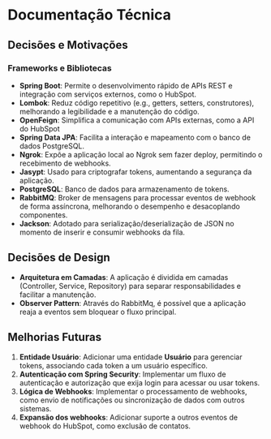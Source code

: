 # Documentação Técnica

## Decisões e Motivações

### Frameworks e Bibliotecas
- **Spring Boot**: Permite o desenvolvimento rápido de APIs REST e integração com serviços externos, como o HubSpot.
- **Lombok**: Reduz código repetitivo (e.g., getters, setters, construtores), melhorando a legibilidade e a manutenção do código.
- **OpenFeign**: Simplifica a comunicação com APIs externas, como a API do HubSpot
- **Spring Data JPA**: Facilita a interação e mapeamento com o banco de dados PostgreSQL.
- **Ngrok**: Expõe a aplicação local ao Ngrok sem fazer deploy, permitindo o recebimento de webhooks.
- **Jasypt**: Usado para criptografar tokens, aumentando a segurança da aplicação.
- **PostgreSQL**: Banco de dados para armazenamento de tokens.
- **RabbitMQ**: Broker de mensagens para processar eventos de webhook de forma assíncrona, melhorando o desempenho e desacoplando componentes.
- **Jackson**: Adotado para serialização/deserialização de JSON no momento de inserir e consumir webhooks da fila.

## Decisões de Design
- **Arquitetura em Camadas**: A aplicação é dividida em camadas (Controller, Service, Repository) para separar responsabilidades e facilitar a manutenção.
- **Observer Pattern**: Através do RabbitMq, é possível que a aplicação reaja a eventos sem bloquear o fluxo principal.

## Melhorias Futuras
1. **Entidade Usuário**: Adicionar uma entidade **Usuário** para gerenciar tokens, associando cada token a um usuário específico.
2. **Autenticação com Spring Security**: Implementar um fluxo de autenticação e autorização que exija login para acessar ou usar tokens.
3. **Lógica de Webhooks**: Implementar o processamento de webhooks, como envio de notificações ou sincronização de dados com outros sistemas.
4. **Expansão dos webhooks**: Adicionar suporte a outros eventos de webhook do HubSpot, como exclusão de contatos.